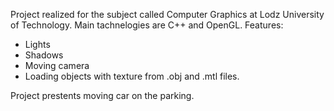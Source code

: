 Project realized for the subject called Computer Graphics at Lodz University of Technology. Main tachnelogies are C++ and OpenGL.
Features:
 - Lights
 - Shadows
 - Moving camera
 - Loading objects with texture from .obj and .mtl files.
 
 Project prestents moving car on the parking.
